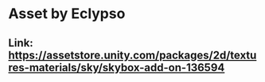 # Asset by Eclypso
## Link: https://assetstore.unity.com/packages/2d/textures-materials/sky/skybox-add-on-136594

